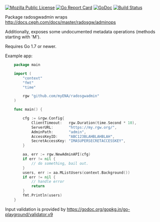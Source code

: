 [![Mozilla Public License](https://img.shields.io/badge/license-MPL-blue.svg)](https://www.mozilla.org/MPL)
[![Go Report Card](https://goreportcard.com/badge/github.com/myENA/radosgwadmin)](https://goreportcard.com/report/github.com/myENA/radosgwadmin)
[![GoDoc](https://godoc.org/github.com/myENA/radosgwadmin?status.svg)](https://godoc.org/github.com/myENA/radosgwadmin)
[![Build Status](https://travis-ci.org/myENA/radosgwadmin.svg?branch=master)](https://travis-ci.org/myENA/radosgwadmin)

Package radosgwadmin wraps http://docs.ceph.com/docs/master/radosgw/adminops

Additionally, exposes some undocumented metadata operations (methods starting with 'M').

Requires Go 1.7 or newer.

Example app:
```go
    package main

    import (
        "context"
        "fmt"
        "time"

        rgw "github.com/myENA/radosgwadmin"
    )

    func main() {

        cfg := &rgw.Config{
            ClientTimeout:   rgw.Duration(time.Second * 10),
            ServerURL:       "https://my.rgw.org/",
            AdminPath:       "admin",
            AccessKeyID:     "ABC123BLAHBLAHBLAH",
            SecretAccessKey: "IMASUPERSECRETACCESSKEY",
        }

        aa, err := rgw.NewAdminAPI(cfg)
        if err != nil {
            // do something, bail out.
        }
        users, err := aa.MListUsers(context.Background())
        if err != nil {
            // handle error
            return
        }
        fmt.Println(users)
    }
```

Input validation is provided by https://godoc.org/gopkg.in/go-playground/validator.v9
